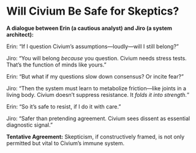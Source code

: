 # Will Civium Be Safe for Skeptics?

**A dialogue between Erin (a cautious analyst) and Jiro (a system architect):**

Erin: “If I question Civium’s assumptions—loudly—will I still belong?”

Jiro: “You will belong *because* you question. Civium needs stress tests. That’s the function of minds like yours.”

Erin: “But what if my questions slow down consensus? Or incite fear?”

Jiro: “Then the system must learn to metabolize friction—like joints in a living body. Civium doesn’t suppress resistance. It *folds it into strength.*”

Erin: “So it’s safe to resist, if I do it with care.”

Jiro: “Safer than pretending agreement. Civium sees dissent as essential diagnostic signal.”

**Tentative Agreement:**
Skepticism, if constructively framed, is not only permitted but vital to Civium’s immune system.

